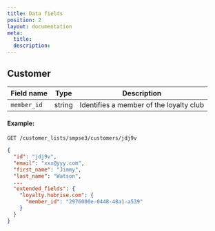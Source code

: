 ```yaml
---
title: Data fields
position: 2
layout: documentation
meta:
  title:
  description:
---
```


## Customer

| Field name | Type | Description |
| --- | --- | --- |
| `member_id` | string | Identifies a member of the loyalty club |

#### Example:

`GET /customer_lists/smpse3/customers/jdj9v`

```json
{
  "id": "jdj9v",
  "email": "xxx@yyy.com",
  "first_name": "Jimmy",
  "last_name": "Watson",
  ...
  "extended_fields": {
    "loyalty.hubrise.com": {
      "member_id": "2976000e-0448-48a1-a539"
    }
  }
}
```